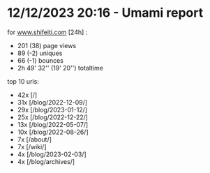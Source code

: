 # 12/12/2023 20:16 - Umami report
for www.shifeiti.com [24h] :

 - 201 (38) page views
 - 89 (-2) uniques
 - 66 (-1) bounces
 - 2h 49' 32'' (19' 20'') totaltime


top 10 urls:
 - 42x [/]
 - 31x [/blog/2022-12-09/]
 - 29x [/blog/2023-01-12/]
 - 25x [/blog/2022-12-22/]
 - 13x [/blog/2022-05-07/]
 - 10x [/blog/2022-08-26/]
 - 7x [/about/]
 - 7x [/wiki/]
 - 4x [/blog/2023-02-03/]
 - 4x [/blog/archives/]


